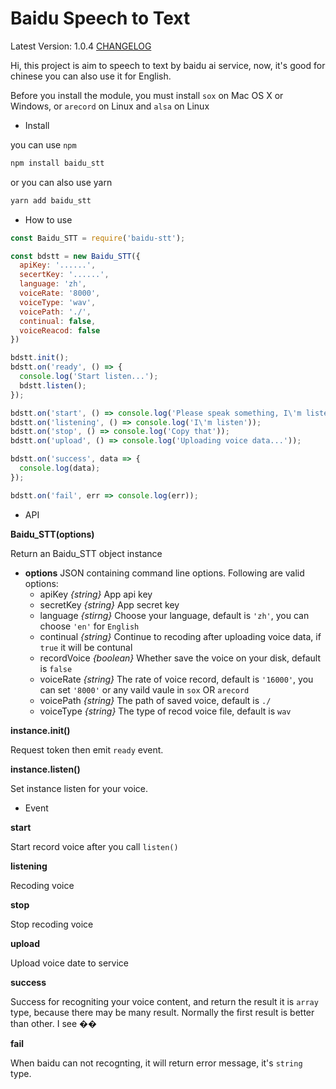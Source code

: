 Baidu Speech to Text
=====================

Latest Version: 1.0.4 [CHANGELOG](CHANGELOG.md)

Hi, this project is aim to speech to text by baidu ai service, now, it's good for chinese
you can also use it for English.

Before you install the module, you must install `sox` on Mac OS X or Windows, or `arecord` on Linux
and `alsa` on Linux

* Install 

you can use `npm`

```bash
npm install baidu_stt
```

or you can also use yarn

```bash
yarn add baidu_stt
```

* How to use

```javascript
const Baidu_STT = require('baidu-stt');

const bdstt = new Baidu_STT({
  apiKey: '......',
  secertKey: '......',
  language: 'zh',
  voiceRate: '8000',
  voiceType: 'wav',
  voicePath: './',
  continual: false,
  voiceReacod: false
})

bdstt.init();
bdstt.on('ready', () => {
  console.log('Start listen...');
  bdstt.listen();
});

bdstt.on('start', () => console.log('Please speak something, I\'m listening...'));
bdstt.on('listening', () => console.log('I\'m listen'));
bdstt.on('stop', () => console.log('Copy that'));
bdstt.on('upload', () => console.log('Uploading voice data...'));

bdstt.on('success', data => {
  console.log(data);
});

bdstt.on('fail', err => console.log(err));
```

* API

**Baidu_STT(options)**

Return an Baidu_STT object instance

- **options** JSON containing command line options. Following are valid options:
  - apiKey *{string}* App api key
  - secretKey *{string}* App secret key
  - language *{stirng}* Choose your language, default is `'zh'`, you can choose `'en'` for `English`
  - continual *{string}* Continue to recoding after uploading voice data, if `true` it will be contunal
  - recordVoice *{boolean}* Whether save the voice on your disk, default is `false`
  - voiceRate *{string}* The rate of voice record, default is `'16000'`, you can set `'8000'` or any vaild vaule in `sox` OR `arecord`
  - voicePath *{string}* The path of saved voice, default is `./`
  - voiceType *{string}* The type of recod voice file, default is `wav`

**instance.init()**

Request token then emit `ready` event.

**instance.listen()**

Set instance listen for your voice.

* Event

**start**

Start record voice after you call `listen()`

**listening**

Recoding voice

**stop**

Stop recoding voice

**upload**

Upload voice date to service

**success**

Success for recogniting your voice content, and return the result
it is `array` type, because there may be many result. Normally the first result is better than other. I see ��

**fail**

When baidu can not recognting, it will return error message, it's `string` type.
